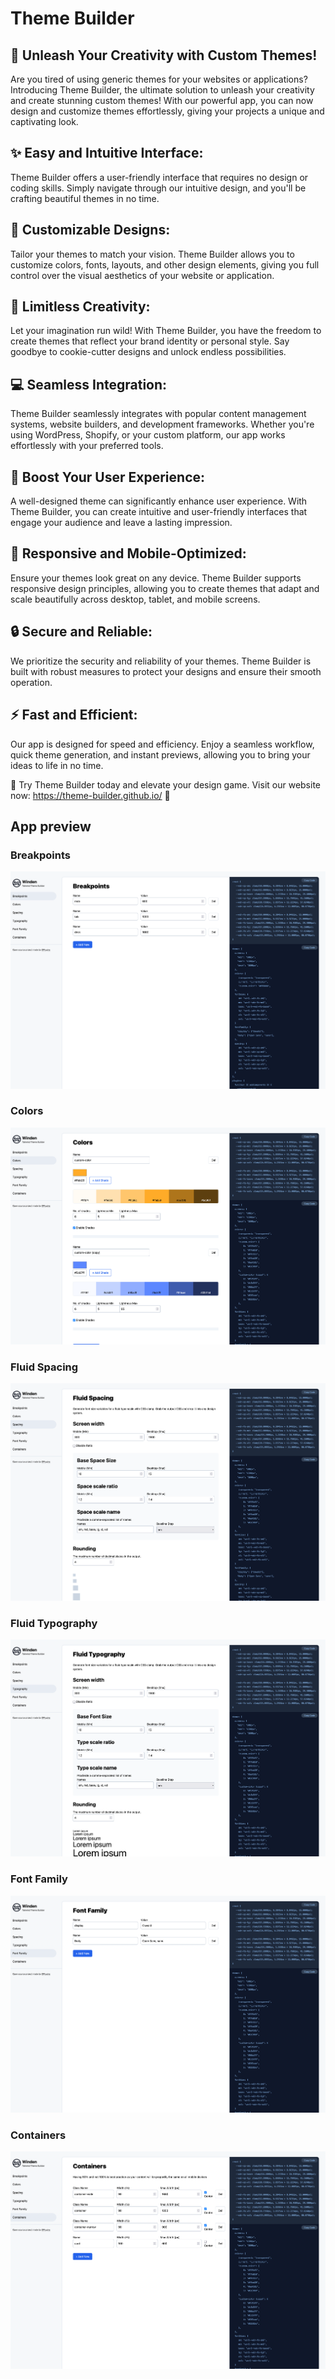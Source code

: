 # Theme Builder
## 🌈 Unleash Your Creativity with Custom Themes! 

Are you tired of using generic themes for your websites or applications? Introducing Theme Builder, the ultimate solution to unleash your creativity and create stunning custom themes! With our powerful app, you can now design and customize themes effortlessly, giving your projects a unique and captivating look.

## ✨ Easy and Intuitive Interface:
Theme Builder offers a user-friendly interface that requires no design or coding skills. Simply navigate through our intuitive design, and you'll be crafting beautiful themes in no time.

## 🎨 Customizable Designs:
Tailor your themes to match your vision. Theme Builder allows you to customize colors, fonts, layouts, and other design elements, giving you full control over the visual aesthetics of your website or application.

## 🌟 Limitless Creativity:
Let your imagination run wild! With Theme Builder, you have the freedom to create themes that reflect your brand identity or personal style. Say goodbye to cookie-cutter designs and unlock endless possibilities.

## 💻 Seamless Integration:
Theme Builder seamlessly integrates with popular content management systems, website builders, and development frameworks. Whether you're using WordPress, Shopify, or your custom platform, our app works effortlessly with your preferred tools.

## 🚀 Boost Your User Experience:
A well-designed theme can significantly enhance user experience. With Theme Builder, you can create intuitive and user-friendly interfaces that engage your audience and leave a lasting impression.

## 📐 Responsive and Mobile-Optimized:
Ensure your themes look great on any device. Theme Builder supports responsive design principles, allowing you to create themes that adapt and scale beautifully across desktop, tablet, and mobile screens.

## 🔒 Secure and Reliable:
We prioritize the security and reliability of your themes. Theme Builder is built with robust measures to protect your designs and ensure their smooth operation.

## ⚡ Fast and Efficient:
Our app is designed for speed and efficiency. Enjoy a seamless workflow, quick theme generation, and instant previews, allowing you to bring your ideas to life in no time.

🌟 Try Theme Builder today and elevate your design game. Visit our website now: https://theme-builder.github.io/ 🌟

## App preview

### Breakpoints
![Breakpoints](./public/Breakpoints.png)

### Colors
![Colors](./public/Colors.png)

### Fluid Spacing
![Fluid Spacing](./public/fluid-spacing.png)

### Fluid Typography
![Fluid Typography](./public/fluid-typography.png)

### Font Family
![Font Family](./public/font-family.png)

### Containers
![Containers](./public/containers.png)



